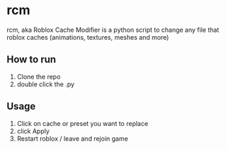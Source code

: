 # rcm
rcm, aka Roblox Cache Modifier is a python script to change any file that roblox caches (animations, textures, meshes and more)


## How to run
1.  Clone the repo
2.  double click the .py

## Usage
1. Click on cache or preset you want to replace
2. click Apply
3. Restart roblox / leave and rejoin game

